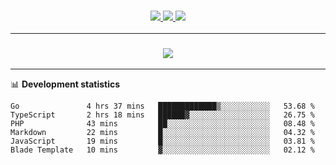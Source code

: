 <h3 align="center">
  <a href="https://github.com/hwalker928">
      <img src="https://img.shields.io/github/followers/hwalker928?label=Followers&style=for-the-badge&color=lightblue">
  </a>
  <a href="https://harryw.link/discord" alt="Discord">
      <img src="https://img.shields.io/discord/738451951758606336?label=discord&style=for-the-badge&color=lightblue"/>
  </a>
  <a href="https://harryw.link/sparked" alt="Sparked Host">
      <img src="https://img.shields.io/static/v1?label=Sponsor&message=Sparked%20Host&color=yellow&style=for-the-badge"/>
  </a>
</h3>

<hr>


<h3 align="center">
  <a href="https://github.com/hwalker928">
      <img src="https://github-profile-trophy.vercel.app/?username=hwalker928&no-bg=true&no-frame=true">
  </a>
</h3>


<hr>

📊 **Development statistics**

<!--START_SECTION:waka-->

```text
Go               4 hrs 37 mins   █████████████▒░░░░░░░░░░░   53.68 %
TypeScript       2 hrs 18 mins   ██████▓░░░░░░░░░░░░░░░░░░   26.75 %
PHP              43 mins         ██░░░░░░░░░░░░░░░░░░░░░░░   08.48 %
Markdown         22 mins         █░░░░░░░░░░░░░░░░░░░░░░░░   04.32 %
JavaScript       19 mins         █░░░░░░░░░░░░░░░░░░░░░░░░   03.81 %
Blade Template   10 mins         ▓░░░░░░░░░░░░░░░░░░░░░░░░   02.12 %
```

<!--END_SECTION:waka-->
